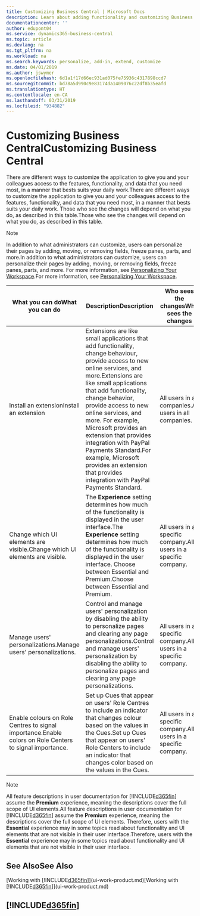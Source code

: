 ```yaml
---
title: Customizing Business Central | Microsoft Docs
description: Learn about adding functionality and customizing Business Central.
documentationcenter: ''
author: edupont04
ms.service: dynamics365-business-central
ms.topic: article
ms.devlang: na
ms.tgt_pltfrm: na
ms.workload: na
ms.search.keywords: personalize, add-in, extend, customize
ms.date: 04/01/2019
ms.author: jswymer
ms.openlocfilehash: 6d1a1f17d66ec931ad075fe75936c4317898ccd7
ms.sourcegitcommit: bd78a5d990c9e83174da1409076c22df8b35eafd
ms.translationtype: HT
ms.contentlocale: en-CA
ms.lasthandoff: 03/31/2019
ms.locfileid: "934882"
---
```

# <a name="customizing-business-central"></a><span data-ttu-id="e3b44-103">Customizing Business Central</span><span class="sxs-lookup"><span data-stu-id="e3b44-103">Customizing Business Central</span></span>
<span data-ttu-id="e3b44-104">There are different ways to customize the application to give you and your colleagues access to the features, functionality, and data that you need most, in a manner that bests suits your daily work.</span><span class="sxs-lookup"><span data-stu-id="e3b44-104">There are different ways to customize the application to give you and your colleagues access to the features, functionality, and data that you need most, in a manner that bests suits your daily work.</span></span> <span data-ttu-id="e3b44-105">Those who see the changes will depend on what you do, as described in this table.</span><span class="sxs-lookup"><span data-stu-id="e3b44-105">Those who see the changes will depend on what you do, as described in this table.</span></span>

> [!NOTE]
> <span data-ttu-id="e3b44-106">In addition to what administrators can customize, users can personalize their pages by adding, moving, or removing fields, freeze panes, parts, and more.</span><span class="sxs-lookup"><span data-stu-id="e3b44-106">In addition to what administrators can customize, users can personalize their pages by adding, moving, or removing fields, freeze panes, parts, and more.</span></span> <span data-ttu-id="e3b44-107">For more information, see [Personalizing Your Workspace](ui-personalization-user.md).</span><span class="sxs-lookup"><span data-stu-id="e3b44-107">For more information, see [Personalizing Your Workspace](ui-personalization-user.md).</span></span>

| <span data-ttu-id="e3b44-108">What you can do</span><span class="sxs-lookup"><span data-stu-id="e3b44-108">What you can do</span></span>    |  <span data-ttu-id="e3b44-109">Description</span><span class="sxs-lookup"><span data-stu-id="e3b44-109">Description</span></span>  |  <span data-ttu-id="e3b44-110">Who sees the changes</span><span class="sxs-lookup"><span data-stu-id="e3b44-110">Who sees the changes</span></span>  |  <span data-ttu-id="e3b44-111">More information</span><span class="sxs-lookup"><span data-stu-id="e3b44-111">More information</span></span>  |
|-----|---------------|---------|-------|
|<span data-ttu-id="e3b44-112">Install an extension</span><span class="sxs-lookup"><span data-stu-id="e3b44-112">Install an extension</span></span>|<span data-ttu-id="e3b44-113">Extensions are like small applications that add functionality, change behaviour, provide access to new online services, and more.</span><span class="sxs-lookup"><span data-stu-id="e3b44-113">Extensions are like small applications that add functionality, change behavior, provide access to new online services, and more.</span></span> <span data-ttu-id="e3b44-114">For example, Microsoft provides an extension that provides integration with PayPal Payments Standard.</span><span class="sxs-lookup"><span data-stu-id="e3b44-114">For example, Microsoft provides an extension that provides integration with PayPal Payments Standard.</span></span>|<span data-ttu-id="e3b44-115">All users in all companies.</span><span class="sxs-lookup"><span data-stu-id="e3b44-115">All users in all companies.</span></span>|[<span data-ttu-id="e3b44-116">Customizing Using Extensions</span><span class="sxs-lookup"><span data-stu-id="e3b44-116">Customizing Using Extensions</span></span>](ui-extensions.md)|
|<span data-ttu-id="e3b44-117">Change which UI elements are visible.</span><span class="sxs-lookup"><span data-stu-id="e3b44-117">Change which UI elements are visible.</span></span>|<span data-ttu-id="e3b44-118">The **Experience** setting determines how much of the functionality is displayed in the user interface.</span><span class="sxs-lookup"><span data-stu-id="e3b44-118">The **Experience** setting determines how much of the functionality is displayed in the user interface.</span></span> <span data-ttu-id="e3b44-119">Choose between Essential and Premium.</span><span class="sxs-lookup"><span data-stu-id="e3b44-119">Choose between Essential and Premium.</span></span>|<span data-ttu-id="e3b44-120">All users in a specific company.</span><span class="sxs-lookup"><span data-stu-id="e3b44-120">All users in a specific company.</span></span>|[<span data-ttu-id="e3b44-121">Changing Which Features are Displayed</span><span class="sxs-lookup"><span data-stu-id="e3b44-121">Changing Which Features are Displayed</span></span>](ui-experiences.md)|
|<span data-ttu-id="e3b44-122">Manage users' personalizations.</span><span class="sxs-lookup"><span data-stu-id="e3b44-122">Manage users' personalizations.</span></span>|<span data-ttu-id="e3b44-123">Control and manage users' personalization by disabling the ability to personalize pages and clearing any page personalizations.</span><span class="sxs-lookup"><span data-stu-id="e3b44-123">Control and manage users' personalization by disabling the ability to personalize pages and clearing any page personalizations.</span></span>|<span data-ttu-id="e3b44-124">All users in a specific company.</span><span class="sxs-lookup"><span data-stu-id="e3b44-124">All users in a specific company.</span></span>|[<span data-ttu-id="e3b44-125">Managing Personalization as an Administrator</span><span class="sxs-lookup"><span data-stu-id="e3b44-125">Managing Personalization as an Administrator</span></span>](ui-personalization-manage.md)|
|<span data-ttu-id="e3b44-126">Enable colours on Role Centres to signal importance.</span><span class="sxs-lookup"><span data-stu-id="e3b44-126">Enable colors on Role Centers to signal importance.</span></span>|<span data-ttu-id="e3b44-127">Set up Cues that appear on users' Role Centres to include an indicator that changes colour based on the values in the Cues.</span><span class="sxs-lookup"><span data-stu-id="e3b44-127">Set up Cues that appear on users' Role Centers to include an indicator that changes color based on the values in the Cues.</span></span>|<span data-ttu-id="e3b44-128">All users in a specific company.</span><span class="sxs-lookup"><span data-stu-id="e3b44-128">All users in a specific company.</span></span>|[<span data-ttu-id="e3b44-129">Setting Up a Coloured Indicator on Cues</span><span class="sxs-lookup"><span data-stu-id="e3b44-129">Setting Up a Colored Indicator on Cues</span></span>](admin-how-set-up-colored-indicator-on-cues.md)|

> [!NOTE]
> <span data-ttu-id="e3b44-130">All feature descriptions in user documentation for [!INCLUDE[d365fin](includes/d365fin_md.md)] assume the **Premium** experience, meaning the descriptions cover the full scope of UI elements.</span><span class="sxs-lookup"><span data-stu-id="e3b44-130">All feature descriptions in user documentation for [!INCLUDE[d365fin](includes/d365fin_md.md)] assume the **Premium** experience, meaning the descriptions cover the full scope of UI elements.</span></span> <span data-ttu-id="e3b44-131">Therefore, users with the **Essential** experience may in some topics read about functionality and UI elements that are not visible in their user interface.</span><span class="sxs-lookup"><span data-stu-id="e3b44-131">Therefore, users with the **Essential** experience may in some topics read about functionality and UI elements that are not visible in their user interface.</span></span>

## <a name="see-also"></a><span data-ttu-id="e3b44-132">See Also</span><span class="sxs-lookup"><span data-stu-id="e3b44-132">See Also</span></span>
<span data-ttu-id="e3b44-133">[Working with [!INCLUDE[d365fin](includes/d365fin_md.md)]](ui-work-product.md)</span><span class="sxs-lookup"><span data-stu-id="e3b44-133">[Working with [!INCLUDE[d365fin](includes/d365fin_md.md)]](ui-work-product.md)</span></span>  

## [!INCLUDE[d365fin](includes/free_trial_md.md)]  
